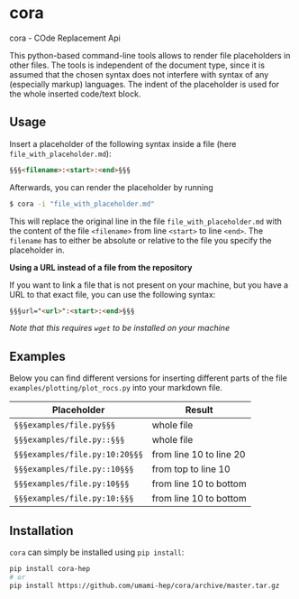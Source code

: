 # cora
cora - COde Replacement Api

This python-based command-line tools allows to render file placeholders in other files.
The tools is independent of the document type, since it is assumed that the chosen
syntax does not interfere with syntax of any (especially markup) languages.
The indent of the placeholder is used for the whole inserted code/text block.

## Usage

Insert a placeholder of the following syntax inside a file (here 
`file_with_placeholder.md`):

```md
§§§<filename>:<start>:<end>§§§
```

Afterwards, you can render the placeholder by running

```bash
$ cora -i "file_with_placeholder.md"
```

This will replace the original line in the file `file_with_placeholder.md` with 
the content of the file `<filename>` from line `<start>` to line `<end>`. 
The `filename` has to either be absolute or relative to the file you specify the 
placeholder in.

**Using a URL instead of a file from the repository**

If you want to link a file that is not present on your machine, but you have a URL
to that exact file, you can use the following syntax:

```md
§§§url="<url>":<start>:<end>§§§
```

*Note that this requires `wget` to be installed on your machine*


## Examples

Below you can find different versions for inserting different parts of the file 
`examples/plotting/plot_rocs.py` into your markdown file.

| Placeholder | Result |
|-------------|--------|
|`§§§examples/file.py§§§` | whole file |
|`§§§examples/file.py::§§§` | whole file |
|`§§§examples/file.py:10:20§§§` | from line 10 to line 20 |
|`§§§examples/file.py::10§§§` | from top to line 10 |
|`§§§examples/file.py:10§§§` | from line 10 to bottom |
|`§§§examples/file.py:10:§§§` | from line 10 to bottom |

## Installation

`cora` can simply be installed using `pip install`:

```bash
pip install cora-hep
# or
pip install https://github.com/umami-hep/cora/archive/master.tar.gz